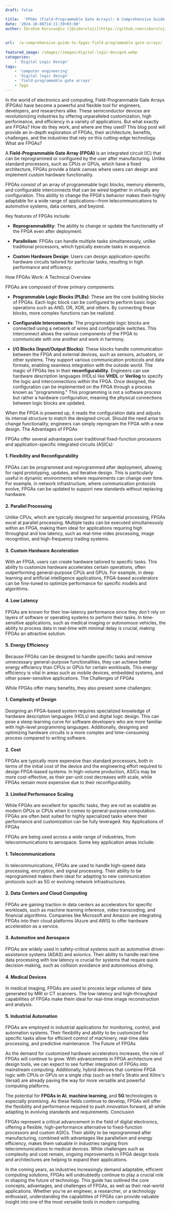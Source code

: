 ```yaml
---
draft: false

title:  'FPGAs (Field-Programmable Gate Arrays): A Comprehensive Guide'
date: '2024-10-08T14:11:39+03:00'
author: İbrahim Korucuoğlu ([@siberoloji](https://github.com/siberoloji))
 
 
url:  /a-comprehensive-guide-to-fpgas-field-programmable-gate-arrays/
 
featured_image: /images//images/digital-logic-design4.webp
categories:
    - 'Digital Logic Design'
tags:
    - 'computer engineering'
    - 'digital logic design'
    - 'field-programmable gate arrays'
    - fpga
---
```



In the world of electronics and computing, Field-Programmable Gate Arrays (FPGAs) have become a powerful and flexible tool for engineers, developers, and researchers alike. These semiconductor devices are revolutionizing industries by offering unparalleled customization, high performance, and efficiency in a variety of applications. But what exactly are FPGAs? How do they work, and where are they used? This blog post will provide an in-depth exploration of FPGAs, their architecture, benefits, challenges, and the industries that rely on this cutting-edge technology.
What are FPGAs?



A **Field-Programmable Gate Array (FPGA)** is an integrated circuit (IC) that can be reprogrammed or configured by the user after manufacturing. Unlike standard processors, such as CPUs or GPUs, which have a fixed architecture, FPGAs provide a blank canvas where users can design and implement custom hardware functionality.



FPGAs consist of an array of programmable logic blocks, memory elements, and configurable interconnects that can be wired together in virtually any configuration. This ability to change the FPGA's behavior makes them highly adaptable for a wide range of applications—from telecommunications to automotive systems, data centers, and beyond.



Key features of FPGAs include:


* **Reprogrammability**: The ability to change or update the functionality of the FPGA even after deployment.

* **Parallelism**: FPGAs can handle multiple tasks simultaneously, unlike traditional processors, which typically execute tasks in sequence.

* **Custom Hardware Design**: Users can design application-specific hardware circuits tailored for particular tasks, resulting in high performance and efficiency.

How FPGAs Work: A Technical Overview



FPGAs are composed of three primary components:


* **Programmable Logic Blocks (PLBs)**: These are the core building blocks of FPGAs. Each logic block can be configured to perform basic logic operations such as AND, OR, XOR, and others. By connecting these blocks, more complex functions can be realized.

* **Configurable Interconnects**: The programmable logic blocks are connected using a network of wires and configurable switches. This interconnect allows the various components of the FPGA to communicate with one another and work in harmony.

* **I/O Blocks (Input/Output Blocks)**: These blocks handle communication between the FPGA and external devices, such as sensors, actuators, or other systems. They support various communication protocols and data formats, enabling seamless integration with the outside world.
The magic of FPGAs lies in their **reconfigurability**. Engineers can use hardware description languages (HDLs) like **VHDL** or **Verilog** to specify the logic and interconnections within the FPGA. Once designed, the configuration can be implemented on the FPGA through a process known as "programming." This programming is not a software process but rather a hardware configuration, meaning the physical connections between logic blocks are updated.



When the FPGA is powered up, it reads the configuration data and adjusts its internal structure to match the designed circuit. Should the need arise to change functionality, engineers can simply reprogram the FPGA with a new design.
The Advantages of FPGAs



FPGAs offer several advantages over traditional fixed-function processors and application-specific integrated circuits (ASICs):


#### 1. **Flexibility and Reconfigurability**



FPGAs can be programmed and reprogrammed after deployment, allowing for rapid prototyping, updates, and iterative design. This is particularly useful in dynamic environments where requirements can change over time. For example, in network infrastructure, where communication protocols evolve, FPGAs can be updated to support new standards without replacing hardware.


#### 2. **Parallel Processing**



Unlike CPUs, which are typically designed for sequential processing, FPGAs excel at parallel processing. Multiple tasks can be executed simultaneously within an FPGA, making them ideal for applications requiring high throughput and low latency, such as real-time video processing, image recognition, and high-frequency trading systems.


#### 3. **Custom Hardware Acceleration**



With an FPGA, users can create hardware tailored to specific tasks. This ability to customize hardware accelerates certain operations, often outperforming general-purpose CPUs and GPUs. For example, in deep learning and artificial intelligence applications, FPGA-based accelerators can be fine-tuned to optimize performance for specific models and algorithms.


#### 4. **Low Latency**



FPGAs are known for their low-latency performance since they don't rely on layers of software or operating systems to perform their tasks. In time-sensitive applications, such as medical imaging or autonomous vehicles, the ability to process data in real-time with minimal delay is crucial, making FPGAs an attractive solution.


#### 5. **Energy Efficiency**



Because FPGAs can be designed to handle specific tasks and remove unnecessary general-purpose functionalities, they can achieve better energy efficiency than CPUs or GPUs for certain workloads. This energy efficiency is vital in areas such as mobile devices, embedded systems, and other power-sensitive applications.
The Challenges of FPGAs



While FPGAs offer many benefits, they also present some challenges:


#### 1. **Complexity of Design**



Designing an FPGA-based system requires specialized knowledge of hardware description languages (HDLs) and digital logic design. This can pose a steep learning curve for software developers who are more familiar with high-level programming languages. Additionally, designing and optimizing hardware circuits is a more complex and time-consuming process compared to writing software.


#### 2. **Cost**



FPGAs are typically more expensive than standard processors, both in terms of the initial cost of the device and the engineering effort required to design FPGA-based systems. In high-volume production, ASICs may be more cost-effective, as their per-unit cost decreases with scale, while FPGAs remain more expensive due to their reconfigurability.


#### 3. **Limited Performance Scaling**



While FPGAs are excellent for specific tasks, they are not as scalable as modern GPUs or CPUs when it comes to general-purpose computation. FPGAs are often best suited for highly specialized tasks where their performance and customization can be fully leveraged.
Key Applications of FPGAs



FPGAs are being used across a wide range of industries, from telecommunications to aerospace. Some key application areas include:


#### 1. **Telecommunications**



In telecommunications, FPGAs are used to handle high-speed data processing, encryption, and signal processing. Their ability to be reprogrammed makes them ideal for adapting to new communication protocols such as 5G or evolving network infrastructures.


#### 2. **Data Centers and Cloud Computing**



FPGAs are gaining traction in data centers as accelerators for specific workloads, such as machine learning inference, video transcoding, and financial algorithms. Companies like Microsoft and Amazon are integrating FPGAs into their cloud platforms (Azure and AWS) to offer hardware acceleration as a service.


#### 3. **Automotive and Aerospace**



FPGAs are widely used in safety-critical systems such as automotive driver-assistance systems (ADAS) and avionics. Their ability to handle real-time data processing with low latency is crucial for systems that require quick decision-making, such as collision avoidance and autonomous driving.


#### 4. **Medical Devices**



In medical imaging, FPGAs are used to process large volumes of data generated by MRI or CT scanners. The low-latency and high-throughput capabilities of FPGAs make them ideal for real-time image reconstruction and analysis.


#### 5. **Industrial Automation**



FPGAs are employed in industrial applications for monitoring, control, and automation systems. Their flexibility and ability to be customized for specific tasks allow for efficient control of machinery, real-time data processing, and predictive maintenance.
The Future of FPGAs



As the demand for customized hardware accelerators increases, the role of FPGAs will continue to grow. With advancements in FPGA architecture and design tools, we can expect to see further integration of FPGAs into mainstream computing. Additionally, hybrid devices that combine FPGA logic with CPUs or GPUs on a single chip (such as Intel's Stratix and Xilinx's Versal) are already paving the way for more versatile and powerful computing platforms.



The potential for **FPGAs in AI**, **machine learning**, and **5G** technologies is especially promising. As these fields continue to develop, FPGAs will offer the flexibility and performance required to push innovation forward, all while adapting to evolving standards and requirements.
Conclusion



FPGAs represent a critical advancement in the field of digital electronics, offering a flexible, high-performance alternative to fixed-function processors and custom ASICs. Their ability to be reprogrammed after manufacturing, combined with advantages like parallelism and energy efficiency, makes them valuable in industries ranging from telecommunications to medical devices. While challenges such as complexity and cost remain, ongoing improvements in FPGA design tools and architectures are helping to expand their applications.



In the coming years, as industries increasingly demand adaptable, efficient computing solutions, FPGAs will undoubtedly continue to play a crucial role in shaping the future of technology.
This guide has outlined the core concepts, advantages, and challenges of FPGAs, as well as their real-world applications. Whether you're an engineer, a researcher, or a technology enthusiast, understanding the capabilities of FPGAs can provide valuable insight into one of the most versatile tools in modern computing.
